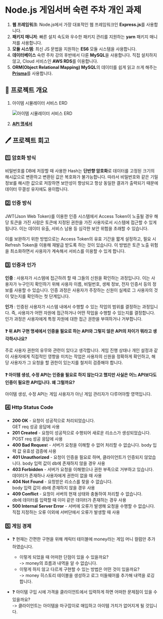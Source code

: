 # Node.js 게임서버 숙련 주차 개인 과제

1. **웹 프레임워크**: Node.js에서 가장 대표적인 웹 프레임워크인 **Express.js**를 사용합니다.
2. **패키지 매니저**: 빠른 설치 속도와 우수한 패키지 관리를 지원하는 **yarn** 패키지 매니저를 사용합니다.
3. **모듈 시스템**: 최신 JS 문법을 지원하는 **ES6** 모듈 시스템을 사용합니다.
4. **데이터베이스**
   숙련 주차 강의 후반에서 다룬 **MySQL**을 사용합니다.
   직접 설치하지 않고, Cloud 서비스인 **AWS RDS**를 이용합니다.
5. **ORM(Object Relational Mapping)
   MySQL**의 데이터를 쉽게 읽고 쓰게 해주는 [**Prisma**](https://www.prisma.io/)를 사용합니다.

## 📘 프로젝트 개요

1. 아이템 시뮬레이터 서비스 ERD

   ![아이템 시뮬레이터 서비스 ERD](https://github.com/mimihimesama/nodejs-skillful/assets/106059492/e2b8f9f3-7439-4fb9-9a94-c616a748aa33)

2. [**API 명세서**](https://chiseled-approval-5a0.notion.site/Node-js-a28348f1f000442c8a5920873c4d6df7)

## 🖊️ 프로젝트 회고

### 1️⃣ 암호화 방식

비밀번호를 DB에 저장할 때 사용한 Hash는 **단반향 암호화**로 데이터를 고정된 크기의 해시값으로 변환하고 변환된 값은 복호화가 불가능합니다. 따라서 비밀번호와 같은 기밀정보를 해시한 값으로 저장하면 보안성이 향상되고 항상 동일한 결과가 출력되기 때문에 데이터 무결성 유지에도 용이합니다.

### 2️⃣ 인증 방식

JWT(Json Web Token)를 이용한 인증 시스템에서 Access Token이 노출될 경우 해당 토큰을 가진 사람은 토큰에 지정된 권한을 가진 사용자로서 시스템에 접근할 수 있게 됩니다. 이는 데이터 유출, 서비스 남용 등 심각한 보안 위험을 초래할 수 있습니다.

이를 보완하기 위한 방법으로는 Access Token의 유효 기간을 짧게 설정하고, 필요 시 Refresh Token을 이용해 재발급 받도록 하는 것이 있습니다. 이 방법은 토큰 노출 위험을 최소화하면서 사용자가 계속해서 서비스를 이용할 수 있게 합니다.

### 3️⃣ 인증과 인가

**인증** : 사용자가 시스템에 접근하려 할 때 그들의 신원을 확인하는 과정입니다. 이는 사용자가 누구인지 확인하기 위해 사용자 이름, 비밀번호, 생체 정보, 전자 인증서 등의 정보를 사용할 수 있습니다. 인증 과정은 사용자가 주장하는 신원이 실제로 그 사용자의 것이 맞는지를 확인하는 첫 단계입니다.

**인가** : 인증된 사용자가 시스템 내에서 수행할 수 있는 작업의 범위를 결정하는 과정입니다. 즉, 사용자가 어떤 자원에 접근하거나 어떤 작업을 수행할 수 있는지를 결정합니다. 인가 과정은 사용자에게 특정 자원에 대한 접근 권한을 부여하거나 거부합니다.

#### ❓ 위 API 구현 명세에서 인증을 필요로 하는 API와 그렇지 않은 API의 차이가 뭐라고 생각하시나요?

주로 사용자 권한의 유무와 관련이 있다고 생각합니다. 게임 진행 상태나 개인 설정과 같이 사용자에게 직접적인 영향을 미치는 작업은 사용자의 신원을 정확하게 확인하고, 해당 사용자가 그 요청을 할 권한이 있는지를 철저히 검증해야 합니다.

#### ❓ 아이템 생성, 수정 API는 인증을 필요로 하지 않는다고 했지만 사실은 어느 API보다도 인증이 필요한 API입니다. 왜 그럴까요?

아이템 생성, 수정 API는 게임 사용자가 아닌 게임 관리자가 다루어야할 영역입니다.

### 4️⃣ Http Status Code

- **200 OK** - 요청이 성공적으로 처리되었습니다.  
  GET req 성공 응답에 사용
- **201 Created** - 요청이 성공적으로 수행되어 새로운 리소스가 생성되었습니다.  
  POST req 성공 응답에 사용
- **400 Bad Reques**t - 서버가 요청을 이해할 수 없어 처리할 수 없습니다.
  body 입력 값 유효성 검증에 사용
- **401 Unauthorized** - 요청이 인증을 필요로 하며, 클라이언트가 인증되지 않았습니다.
  body 입력 값이 db에 존재하지 않을 경우 사용
- **403 Forbidden** - 서버가 요청을 이해했으나 권한 부족으로 거부하고 있습니다.  
  데이터가 존재하나 사용자에게 권한이 없을 때 사용
- **404 Not Found** - 요청받은 리소스를 찾을 수 없습니다.  
  body 입력 값이 db에 존재하지 않을 경우 사용
- **409 Conflict** - 요청이 서버의 현재 상태와 충돌하여 처리할 수 없습니다.  
  db에 데이터를 입력할 때 이미 같은 데이터가 존재하는 경우 사용
- **500 Internal Server Error** - 서버에 오류가 발생해 요청을 수행할 수 없습니다.  
  직접 지정하는 오류 이외에 서버단에서 오류가 발생할 때 사용

### 5️⃣ 게임 경제

- ❓ 현재는 간편한 구현을 위해 캐릭터 테이블에 money라는 게임 머니 컬럼만 추가하였습니다.

  - 이렇게 되었을 때 어떠한 단점이 있을 수 있을까요?  
    -> money의 흐름과 내역을 알 수 없습니다.
  - 이렇게 하지 않고 다르게 구현할 수 있는 방법은 어떤 것이 있을까요?  
    -> money 히스토리 테이블을 생성하고 로그 미들웨어를 추가해 내역을 로깅합니다.

- ❓ 아이템 구입 시에 가격을 클라이언트에서 입력하게 하면 어떠한 문제점이 있을 수 있을까요?  
  -> 클라이언트는 아이템을 마구잡이로 매입하고 아이템 가치가 없어지게 될 것입니다.
